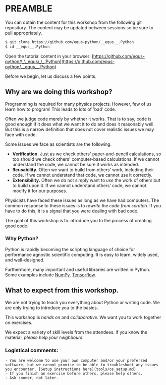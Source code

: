 # PREAMBLE

You can obtain the content for this workshop from the following git repository. The content may be updated between sessions so be sure to pull appropriately.

```bash
$ git clone https://github.com/equs-python/__equs__.Python
$ cd __equs__.Python
```

Open the tutorial content in your browser: [https://github.com/equs-python/\_\_equs\_\_.Python](https://github.com/equs-python/__equs__.Python)

Before we begin, let us discuss a few points.

## Why are we doing this workshop?

Programming is required for many physics projects. However, few of us learn how to program! This leads to lots of 'bad' code.

Often we judge code merely by whether it works. That is to say, code is good enough if it does what we want it to do and does it reasonably well. But this is a narrow definition that does not cover realistic issues we may face with code.

Some issues we face as scientists are the following.

- **Verification.** Just as we check others' paper-and-pencil calculations, so too should we check others' computer-based calculations. If we cannot understand the code, we cannot be sure it works as intended.
- **Reusability.** Often we want to build from others' work, including their code. If we cannot understand that code, we cannot use it correctly.
- **Extensibility.** Often we do not simply want to *use* the work of others but to build upon it. If we cannot understand others' code, we cannot modify it for our purposes.

Physicists have faced these issues as long as we have had computers. The common response to these issues is to *rewrite the code from scratch*. If you have to do this, it is a signal that you were dealing with bad code.

The goal of this workshop is to introduce you to the process of creating good code.

### Why Python?

Python is rapidly becoming the scripting language of choice for performance agnostic scientific computing. It is easy to learn, widely used, and well-designed. 

Furthermore, many important and useful libraries are written in Python. Some examples include [NumPy](https://www.numpy.org), [Tensorflow](https://www.tensorflow.org).

## What to expect from this workshop.

We are not trying to teach you everything about Python or writing code. We are only trying to introduce you to the basics.

This workshop is *hands on* and *collaborative*. We want you to work together on exercises.

We expect a variety of skill levels from the attendees. If you know the material, *please help your neighbours*.

  
### Logistical comments:
    - You are welcome to use your own computer and/or your preferred software, but we cannot promise to be able to troubleshoot any issues you encounter. [Setup instructions here](tools/os_setup.md).
    - If you finish an exercise before others, please help others.
    - Ask sooner, not later.

